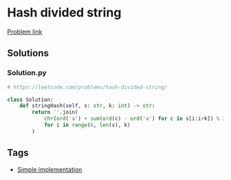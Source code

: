 # Hash divided string

[Problem link](https://leetcode.com/problems/hash-divided-string/)

## Solutions


### Solution.py
```py
# https://leetcode.com/problems/hash-divided-string/

class Solution:
    def stringHash(self, s: str, k: int) -> str:
        return ''.join(
            chr(ord('a') + sum(ord(c) - ord('a') for c in s[i:i+k]) % 26)
            for i in range(0, len(s), k)
        )
```
## Tags

* [Simple implementation](/Collections/simple-implementation.md#simple-implementation)
